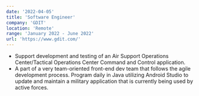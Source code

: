 ```yaml
---
date: '2022-04-05'
title: 'Software Engineer'
company: 'GDIT'
location: 'Remote'
range: 'January 2022 - June 2022'
url: 'https://www.gdit.com/'
---
```


- Support development and testing of an Air Support Operations Center/Tactical Operations Center Command and Control application.
- A part of a very team-oriented front-end dev team that follows the agile development process. Program daily in Java utilizing Android Studio to update and maintain a military application that is currently being used by active forces.
